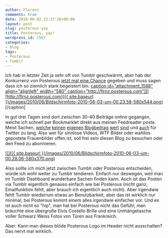 ```yaml
---
author: Florenz
comments: true
date: 2010-06-02 22:37:20+00:00
layout: post
slug: posterous-yay
title: Posterous, yay!
wordpress_id: 1587
categories:
- Blog
tags:
- Posterous
- Tumblr
---
```


Ich hab in letzter Zeit ja sehr oft von Tumblr geschwärmt, aber hab der Konkurrenz von Posterous [jetzt mal eine Chance](http://flrnz.posterous.com) gegeben und muss sagen dass ich so ziemlich stark begeistert bin.
[caption id="attachment_1588" align="alignleft" width="580" caption="http://flrnz.posterous.com"][![http://flrnz.posterous.com]({{ site.baseurl }}/images/2010/06/Bildschirmfoto-2010-06-03-um-00.23.58-580x544.png)](http://flrnz.posterous.com)[/caption]

In gut drei Tagen sind dort zwischen 30-40 Beiträge online gegangen, welche ich schnell per Bookmarklet direkt aus meinen Feedreader poste. Meist Sachen, [welche](http://flrnz.posterous.com/die-wahrheit-uber-die-erste-manner-wg) [keinen](http://flrnz.posterous.com/random-chick-vi-playboy-enthullungen) [eigenen](http://flrnz.posterous.com/fuck-you-you-fucking-blogosphere-fuck-you) [Blogbeitrag](http://flrnz.posterous.com/lost-re-enacted-by-cats-in-1-minute-10) [wert](http://flrnz.posterous.com/ginger-ale) [sind](http://flrnz.posterous.com/iron-baby-111) und [auch](http://flrnz.posterous.com/triceratops-2) für Twitter zu lang. Also wer für sinnlose Videos, WTF Bilder oder wahllos gepostete Frauenbilder offen ist, soll frei sein diesen Blog zu besuchen oder den Feed zu abonnieren.

<!-- more -->

[![]({{ site.baseurl }}/images/2010/06/Bildschirmfoto-2010-06-03-um-00.28.06-580x370.png)](http://twitter.com/iateyourhorse/status/15181171412)

Also sollte ich mich jetzt zwischen Tumblr oder Posterous entscheiden, würde ich wohl weiter zu Tumblr tendieren. Einfach nur deswegen, weil man im Tumblr Dashboard wunderbare Sachen finden kann. Auch ist das Posten via Tumblr eigentlich genauso einfach wie bei Posterous (nicht ganz, Emailfunktion fehlt, aber brauch ich eigentlich auch nicht). Aber irgendwie fehlt Tumblr wiederrum etwas an Benutzbarkeit, aber das ist wirklich nur minimal, bei Posterous kommt einem alles irgendwie einfacher vor. Und es ist auch nicht so "hip", man hat bei Posterous nicht das Gefühl, man bräuchte eine übergroße Elvis Costello Brille und eine Umhängetasche voller Schwarz Weiss Fotos von Türen aus Frankreich.

Aber: Kann man dieses blöde Posterous Logo im Header nicht ausschalten? Das nervt mal wirklich.
